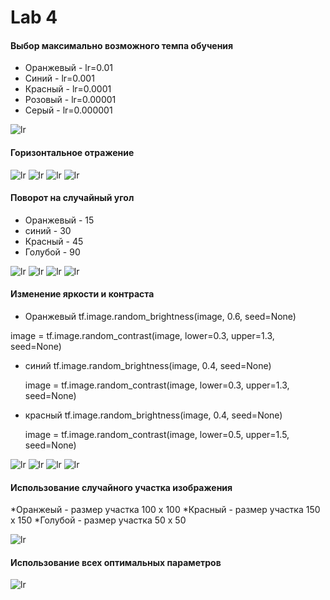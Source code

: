 # Lab 4

#### Выбор  максимально возможного темпа обучения

* Оранжевый - lr=0.01
* Синий - lr=0.001
* Красный - lr=0.0001
* Розовый -  lr=0.00001
* Серый -  lr=0.000001

![lr](lr.PNG)

#### Горизонтальное отражение
![lr](flip1.PNG)
![lr](flip2.PNG)
![lr](flip3.PNG)
![lr](flip4.PNG)

#### Поворот на случайный угол
* Оранжевый - 15 
* синий - 30
* Красный - 45
* Голубой - 90

![lr](rot1.PNG)
![lr](rot2.PNG)
![lr](rot3.PNG)
![lr](rot4.PNG)

#### Изменение яркости и контраста
* Оранжевый
tf.image.random_brightness(image, 0.6, seed=None)

image = tf.image.random_contrast(image, lower=0.3, upper=1.3, seed=None)    

* синий
tf.image.random_brightness(image, 0.4, seed=None)

    image = tf.image.random_contrast(image, lower=0.3, upper=1.3, seed=None)    

* красный
tf.image.random_brightness(image, 0.4, seed=None)

   image = tf.image.random_contrast(image, lower=0.5, upper=1.5, seed=None)   
    
![lr](contr1.PNG)
![lr](contr2.PNG)
![lr](contr3.PNG)
![lr](contr4.PNG)


#### Использование случайного участка изображения

*Оранжеый - размер участка 100 х 100
*Красный - размер участка 150 х 150
*Голубой - размер участка 50 х 50 

![lr](crop.PNG)


#### Использование всех оптимальных параметров

![lr](all.PNG)










